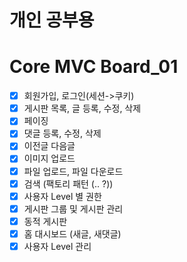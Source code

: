# 개인 공부용
# Core MVC Board_01
- [x] 회원가입, 로그인(세션->쿠키)
- [x] 게시판 목록, 글 등록, 수정, 삭제
- [x] 페이징
- [x] 댓글 등록, 수정, 삭제
- [x] 이전글 다음글
- [x] 이미지 업로드
- [x] 파일 업로드, 파일 다운로드
- [x] 검색 (팩토리 패턴 (.. ?))
- [x] 사용자 Level 별 권한
- [x] 게시판 그룹 및 게시판 관리
- [x] 동적 게시판
- [x] 홈 대시보드 (새글, 새댓글)
- [x] 사용자 Level 관리
